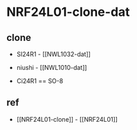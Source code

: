 
# NRF24L01-clone-dat

## clone 

- SI24R1 - [[NWL1032-dat]]

- niushi - [[NWL1010-dat]] 

- Ci24R1 == SO-8




## ref 

- [[NRF24L01-clone]] - [[NRF24L01]]